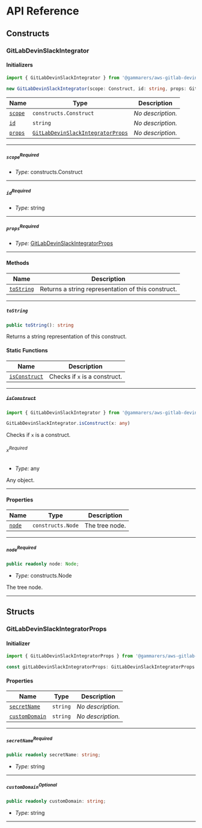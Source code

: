 # API Reference <a name="API Reference" id="api-reference"></a>

## Constructs <a name="Constructs" id="Constructs"></a>

### GitLabDevinSlackIntegrator <a name="GitLabDevinSlackIntegrator" id="@gammarers/aws-gitlab-devin-slack-integrator.GitLabDevinSlackIntegrator"></a>

#### Initializers <a name="Initializers" id="@gammarers/aws-gitlab-devin-slack-integrator.GitLabDevinSlackIntegrator.Initializer"></a>

```typescript
import { GitLabDevinSlackIntegrator } from '@gammarers/aws-gitlab-devin-slack-integrator'

new GitLabDevinSlackIntegrator(scope: Construct, id: string, props: GitLabDevinSlackIntegratorProps)
```

| **Name** | **Type** | **Description** |
| --- | --- | --- |
| <code><a href="#@gammarers/aws-gitlab-devin-slack-integrator.GitLabDevinSlackIntegrator.Initializer.parameter.scope">scope</a></code> | <code>constructs.Construct</code> | *No description.* |
| <code><a href="#@gammarers/aws-gitlab-devin-slack-integrator.GitLabDevinSlackIntegrator.Initializer.parameter.id">id</a></code> | <code>string</code> | *No description.* |
| <code><a href="#@gammarers/aws-gitlab-devin-slack-integrator.GitLabDevinSlackIntegrator.Initializer.parameter.props">props</a></code> | <code><a href="#@gammarers/aws-gitlab-devin-slack-integrator.GitLabDevinSlackIntegratorProps">GitLabDevinSlackIntegratorProps</a></code> | *No description.* |

---

##### `scope`<sup>Required</sup> <a name="scope" id="@gammarers/aws-gitlab-devin-slack-integrator.GitLabDevinSlackIntegrator.Initializer.parameter.scope"></a>

- *Type:* constructs.Construct

---

##### `id`<sup>Required</sup> <a name="id" id="@gammarers/aws-gitlab-devin-slack-integrator.GitLabDevinSlackIntegrator.Initializer.parameter.id"></a>

- *Type:* string

---

##### `props`<sup>Required</sup> <a name="props" id="@gammarers/aws-gitlab-devin-slack-integrator.GitLabDevinSlackIntegrator.Initializer.parameter.props"></a>

- *Type:* <a href="#@gammarers/aws-gitlab-devin-slack-integrator.GitLabDevinSlackIntegratorProps">GitLabDevinSlackIntegratorProps</a>

---

#### Methods <a name="Methods" id="Methods"></a>

| **Name** | **Description** |
| --- | --- |
| <code><a href="#@gammarers/aws-gitlab-devin-slack-integrator.GitLabDevinSlackIntegrator.toString">toString</a></code> | Returns a string representation of this construct. |

---

##### `toString` <a name="toString" id="@gammarers/aws-gitlab-devin-slack-integrator.GitLabDevinSlackIntegrator.toString"></a>

```typescript
public toString(): string
```

Returns a string representation of this construct.

#### Static Functions <a name="Static Functions" id="Static Functions"></a>

| **Name** | **Description** |
| --- | --- |
| <code><a href="#@gammarers/aws-gitlab-devin-slack-integrator.GitLabDevinSlackIntegrator.isConstruct">isConstruct</a></code> | Checks if `x` is a construct. |

---

##### ~~`isConstruct`~~ <a name="isConstruct" id="@gammarers/aws-gitlab-devin-slack-integrator.GitLabDevinSlackIntegrator.isConstruct"></a>

```typescript
import { GitLabDevinSlackIntegrator } from '@gammarers/aws-gitlab-devin-slack-integrator'

GitLabDevinSlackIntegrator.isConstruct(x: any)
```

Checks if `x` is a construct.

###### `x`<sup>Required</sup> <a name="x" id="@gammarers/aws-gitlab-devin-slack-integrator.GitLabDevinSlackIntegrator.isConstruct.parameter.x"></a>

- *Type:* any

Any object.

---

#### Properties <a name="Properties" id="Properties"></a>

| **Name** | **Type** | **Description** |
| --- | --- | --- |
| <code><a href="#@gammarers/aws-gitlab-devin-slack-integrator.GitLabDevinSlackIntegrator.property.node">node</a></code> | <code>constructs.Node</code> | The tree node. |

---

##### `node`<sup>Required</sup> <a name="node" id="@gammarers/aws-gitlab-devin-slack-integrator.GitLabDevinSlackIntegrator.property.node"></a>

```typescript
public readonly node: Node;
```

- *Type:* constructs.Node

The tree node.

---


## Structs <a name="Structs" id="Structs"></a>

### GitLabDevinSlackIntegratorProps <a name="GitLabDevinSlackIntegratorProps" id="@gammarers/aws-gitlab-devin-slack-integrator.GitLabDevinSlackIntegratorProps"></a>

#### Initializer <a name="Initializer" id="@gammarers/aws-gitlab-devin-slack-integrator.GitLabDevinSlackIntegratorProps.Initializer"></a>

```typescript
import { GitLabDevinSlackIntegratorProps } from '@gammarers/aws-gitlab-devin-slack-integrator'

const gitLabDevinSlackIntegratorProps: GitLabDevinSlackIntegratorProps = { ... }
```

#### Properties <a name="Properties" id="Properties"></a>

| **Name** | **Type** | **Description** |
| --- | --- | --- |
| <code><a href="#@gammarers/aws-gitlab-devin-slack-integrator.GitLabDevinSlackIntegratorProps.property.secretName">secretName</a></code> | <code>string</code> | *No description.* |
| <code><a href="#@gammarers/aws-gitlab-devin-slack-integrator.GitLabDevinSlackIntegratorProps.property.customDomain">customDomain</a></code> | <code>string</code> | *No description.* |

---

##### `secretName`<sup>Required</sup> <a name="secretName" id="@gammarers/aws-gitlab-devin-slack-integrator.GitLabDevinSlackIntegratorProps.property.secretName"></a>

```typescript
public readonly secretName: string;
```

- *Type:* string

---

##### `customDomain`<sup>Optional</sup> <a name="customDomain" id="@gammarers/aws-gitlab-devin-slack-integrator.GitLabDevinSlackIntegratorProps.property.customDomain"></a>

```typescript
public readonly customDomain: string;
```

- *Type:* string

---



